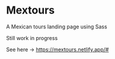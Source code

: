 # Mextours
A Mexican tours landing page using Sass

Still work in progress

See here -> https://mextours.netlify.app/#
